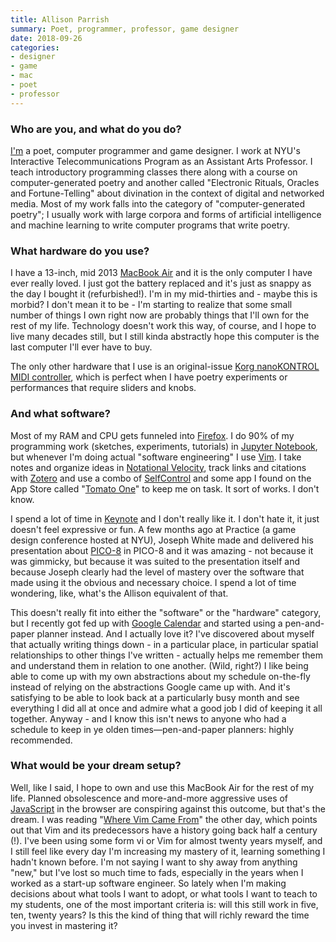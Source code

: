```yaml
---
title: Allison Parrish
summary: Poet, programmer, professor, game designer
date: 2018-09-26
categories:
- designer
- game
- mac
- poet
- professor
---
```


### Who are you, and what do you do?

[I'm](https://www.decontextualize.com/ "Allison's website.") a poet, computer programmer and game designer. I work at NYU's Interactive Telecommunications Program as an Assistant Arts Professor. I teach introductory programming classes there along with a course on computer-generated poetry and another called "Electronic Rituals, Oracles and Fortune-Telling" about divination in the context of digital and networked media. Most of my work falls into the category of "computer-generated poetry"; I usually work with large corpora and forms of artificial intelligence and machine learning to write computer programs that write poetry.

### What hardware do you use?

I have a 13-inch, mid 2013 [MacBook Air][macbook-air] and it is the only computer I have ever really loved. I just got the battery replaced and it's just as snappy as the day I bought it (refurbished!). I'm in my mid-thirties and - maybe this is morbid? I don't mean it to be - I'm starting to realize that some small number of things I own right now are probably things that I'll own for the rest of my life. Technology doesn't work this way, of course, and I hope to live many decades still, but I still kinda abstractly hope this computer is the last computer I'll ever have to buy.

The only other hardware that I use is an original-issue [Korg nanoKONTROL MIDI controller][nanokontrol], which is perfect when I have poetry experiments or performances that require sliders and knobs.

### And what software?

Most of my RAM and CPU gets funneled into [Firefox][]. I do 90% of my programming work (sketches, experiments, tutorials) in [Jupyter Notebook][jupyter], but whenever I'm doing actual "software engineering" I use [Vim][]. I take notes and organize ideas in [Notational Velocity][notational-velocity], track links and citations with [Zotero][] and use a combo of [SelfControl][] and some app I found on the App Store called "[Tomato One][tomato-one]" to keep me on task. It sort of works. I don't know.

I spend a lot of time in [Keynote][] and I don't really like it. I don't hate it, it just doesn't feel expressive or fun. A few months ago at Practice (a game design conference hosted at NYU), Joseph White made and delivered his presentation about [PICO-8][] in PICO-8 and it was amazing - not because it was gimmicky, but because it was suited to the presentation itself and because Joseph clearly had the level of mastery over the software that made using it the obvious and necessary choice. I spend a lot of time wondering, like, what's the Allison equivalent of that.

This doesn't really fit into either the "software" or the "hardware" category, but I recently got fed up with [Google Calendar][google-calendar] and started using a pen-and-paper planner instead. And I actually love it? I've discovered about myself that actually writing things down - in a particular place, in particular spatial relationships to other things I've written - actually helps me remember them and understand them in relation to one another. (Wild, right?) I like being able to come up with my own abstractions about my schedule on-the-fly instead of relying on the abstractions Google came up with. And it's satisfying to be able to look back at a particularly busy month and see everything I did all at once and admire what a good job I did of keeping it all together. Anyway - and I know this isn't news to anyone who had a schedule to keep in ye olden times—pen-and-paper planners: highly recommended.

### What would be your dream setup?

Well, like I said, I hope to own and use this MacBook Air for the rest of my life. Planned obsolescence and more-and-more aggressive uses of [JavaScript][] in the browser are conspiring against this outcome, but that's the dream. I was reading "[Where Vim Came From](https://twobithistory.org/2018/08/05/where-vim-came-from.html "An article about the history of Vim.")" the other day, which points out that Vim and its predecessors have a history going back half a century (!). I've been using some form vi or Vim for almost twenty years myself, and I still feel like every day I'm increasing my mastery of it, learning something I hadn't known before. I'm not saying I want to shy away from anything "new," but I've lost so much time to fads, especially in the years when I worked as a start-up software engineer. So lately when I'm making decisions about what tools I want to adopt, or what tools I want to teach to my students, one of the most important criteria is: will this still work in five, ten, twenty years? Is this the kind of thing that will richly reward the time you invest in mastering it?

[firefox]: https://www.mozilla.org/en-US/firefox/new/ "A cross-platform open-source web browser."
[google-calendar]: https://en.wikipedia.org/wiki/Google_Calendar "A web-based calendar client."
[javascript]: https://en.wikipedia.org/wiki/JavaScript "An interpreted scripting language."
[jupyter]: https://jupyter.org/ "Web-based live document software."
[keynote]: https://www.apple.com/keynote/ "Presentation software for the Mac."
[macbook-air]: https://www.apple.com/macbook-air/ "A very thin laptop."
[nanokontrol]: https://www.amazon.com/Korg-nanoKONTROL-USB-Controller-Black/dp/B001J8LJWK "A USB MIDI controller."
[notational-velocity]: http://notational.net/ "A clever note-taking app for the Mac."
[pico-8]: https://www.lexaloffle.com/pico-8.php "A software gaming console."
[selfcontrol]: https://selfcontrolapp.com/ "Mac software to keep you away from distracting websites."
[tomato-one]: https://itunes.apple.com/us/app/tomato-one-free-focus-timer/id907364780 "A focus timer for macOS."
[vim]: https://www.vim.org/ "A command-line text editor."
[zotero]: https://www.zotero.org/ "A research tool."
